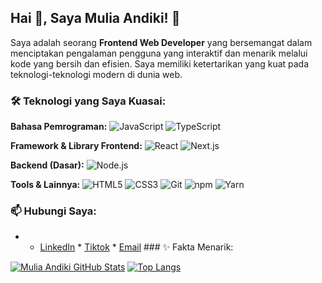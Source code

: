 ## Hai 👋, Saya Mulia Andiki! 👋

Saya adalah seorang **Frontend Web Developer** yang bersemangat dalam menciptakan pengalaman pengguna yang interaktif dan menarik melalui kode yang bersih dan efisien. Saya memiliki ketertarikan yang kuat pada teknologi-teknologi modern di dunia web.

### 🛠️ Teknologi yang Saya Kuasai:

**Bahasa Pemrograman:**
![JavaScript](https://img.shields.io/badge/JavaScript-F7DF1E?style=for-the-badge&logo=javascript&logoColor=black) ![TypeScript](https://img.shields.io/badge/TypeScript-007ACC?style=for-the-badge&logo=typescript&logoColor=white)

**Framework & Library Frontend:**
![React](https://img.shields.io/badge/React-20232A?style=for-the-badge&logo=react&logoColor=61DAFB) ![Next.js](https://img.shields.io/badge/Next.js-000000?style=for-the-badge&logo=nextdotjs&logoColor=white)

**Backend (Dasar):**
![Node.js](https://img.shields.io/badge/Node.js-43853D?style=for-the-badge&logo=nodedotjs&logoColor=white)

**Tools & Lainnya:**
![HTML5](https://img.shields.io/badge/HTML5-E34F26?style=for-the-badge&logo=html5&logoColor=white) ![CSS3](https://img.shields.io/badge/CSS3-1572B6?style=for-the-badge&logo=css3&logoColor=white) ![Git](https://img.shields.io/badge/Git-F05032?style=for-the-badge&logo=git&logoColor=white) ![npm](https://img.shields.io/badge/NPM-%23CB3837.svg?style=for-the-badge&logo=npm&logoColor=white) ![Yarn](https://img.shields.io/badge/Yarn-%232C8EBB.svg?style=for-the-badge&logo=yarn&logoColor=white)
### 📫 Hubungi Saya:

* * [LinkedIn](linkedin.com/in/mulia-andiki-030457331) * [Tiktok](https://www.tiktok.com/@dikzzycde) * [Email](muliaandiki@gmail.com) ### ✨ Fakta Menarik:

[![Mulia Andiki GitHub Stats](https://github-readme-stats.vercel.app/api?username=MuliaAndiki&show_icons=true&theme=dracula)](https://github.com/anuraghazra/github-readme-stats)
[![Top Langs](https://github-readme-stats.vercel.app/api/top-langs/?username=MuliaAndiki&layout=compact&theme=dracula)](https://github.com/anuraghazra/github-readme-stats)
